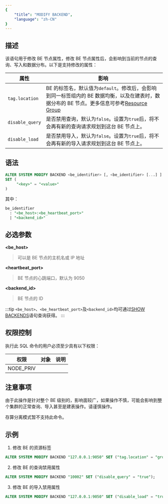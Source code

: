 ```yaml
---
{
    "title": "MODIFY BACKEND",
    "language": "zh-CN"
}
---
```


<!--
Licensed to the Apache Software Foundation (ASF) under one
or more contributor license agreements.  See the NOTICE file
distributed with this work for additional information
regarding copyright ownership.  The ASF licenses this file
to you under the Apache License, Version 2.0 (the
"License"); you may not use this file except in compliance
with the License.  You may obtain a copy of the License at

  http://www.apache.org/licenses/LICENSE-2.0

Unless required by applicable law or agreed to in writing,
software distributed under the License is distributed on an
"AS IS" BASIS, WITHOUT WARRANTIES OR CONDITIONS OF ANY
KIND, either express or implied.  See the License for the
specific language governing permissions and limitations
under the License.
-->

## 描述

该语句用于修改 BE 节点属性，修改 BE 节点属性后，会影响到当前的节点的查询、写入和数据分布。以下是支持修改的属性：

| 属性              | 影响                                                                                                                                                       |
|-----------------|----------------------------------------------------------------------------------------------------------------------------------------------------------|
| `tag.location`  | BE 的标签名，默认值为`default`。修改后，会影响到同一标签组内的 BE 数据均衡，以及在建表时，数据分布的 BE 节点。更多信息可参考[Resource Group](../../../../admin-manual/workload-management/resource-group.md) |
| `disable_query` | 是否禁用查询，默认为`false`。设置为`true`后，将不会再有新的查询请求规划到这台 BE 节点上。                                                                                                    |
| `disable_load`  | 是否禁用导入，默认为`false`。设置为`true`后，将不会再有新的导入请求规划到这台 BE 节点上。                                                                                                    |

## 语法

```sql
ALTER SYSTEM MODIFY BACKEND <be_identifier> [, <be_identifier> [...] ]
SET (
     "<key>" = "<value>"
)
```

其中：

```sql
be_identifier
  : "<be_host>:<be_heartbeat_port>"
  | "<backend_id>"
```

## 必选参数

**<be_host>**

> 可以是 BE 节点的主机名或 IP 地址

**<heartbeat_port>**

> BE 节点的心跳端口，默认为 9050

**<backend_id>**

> BE 节点的 ID

:::tip
`<be_host>`、`<be_heartbeat_port>`及`<backend_id>`均可通过[SHOW BACKENDS](./SHOW-BACKENDS.md)语句查询获得。
:::

## 权限控制

执行此 SQL 命令的用户必须至少具有以下权限：

| 权限        | 对象 | 说明 |
|-----------|----|----|
| NODE_PRIV |    |    |

## 注意事项

由于此操作是针对整个 BE 级别的，影响面较广，如果操作不慎，可能会影响到整个集群的正常查询、导入甚至是建表操作。请谨慎操作。

存算分离模式暂不支持此命令。

## 示例

1. 修改 BE 的资源标签

```sql
ALTER SYSTEM MODIFY BACKEND "127.0.0.1:9050" SET ("tag.location" = "group_a");
```

2. 修改 BE 的查询禁用属性
   
```sql
ALTER SYSTEM MODIFY BACKEND "10002" SET ("disable_query" = "true");
```

3. 修改 BE 的导入禁用属性
   
```sql
ALTER SYSTEM MODIFY BACKEND "127.0.0.1:9050" SET ("disable_load" = "true");
```
